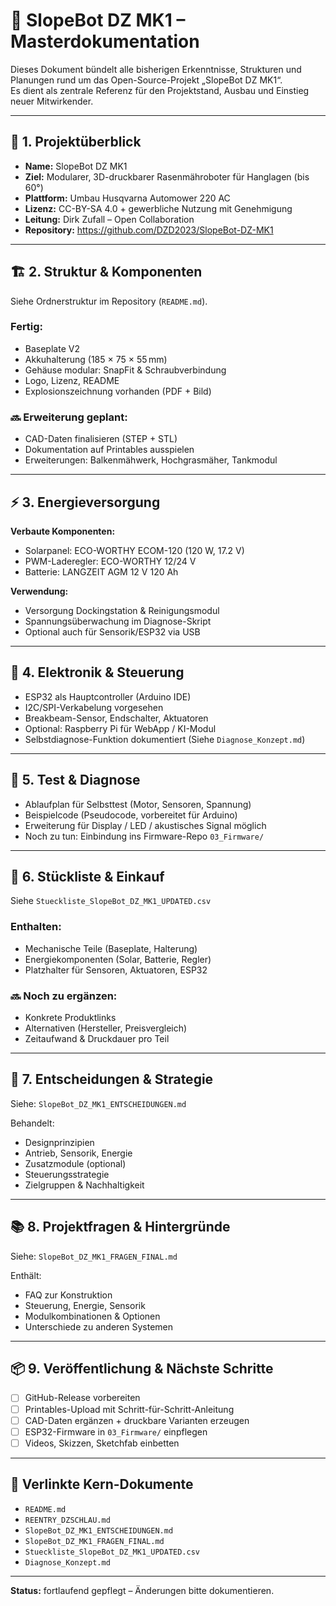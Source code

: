 # 🧠 SlopeBot DZ MK1 – Masterdokumentation

Dieses Dokument bündelt alle bisherigen Erkenntnisse, Strukturen und Planungen rund um das Open-Source-Projekt „SlopeBot DZ MK1“.  
Es dient als zentrale Referenz für den Projektstand, Ausbau und Einstieg neuer Mitwirkender.

---

## 📌 1. Projektüberblick

- **Name:** SlopeBot DZ MK1
- **Ziel:** Modularer, 3D-druckbarer Rasenmähroboter für Hanglagen (bis 60°)
- **Plattform:** Umbau Husqvarna Automower 220 AC
- **Lizenz:** CC-BY-SA 4.0 + gewerbliche Nutzung mit Genehmigung
- **Leitung:** Dirk Zufall – Open Collaboration
- **Repository:** https://github.com/DZD2023/SlopeBot-DZ-MK1

---

## 🏗️ 2. Struktur & Komponenten

Siehe Ordnerstruktur im Repository (`README.md`).

### Fertig:
- Baseplate V2
- Akkuhalterung (185 × 75 × 55 mm)
- Gehäuse modular: SnapFit & Schraubverbindung
- Logo, Lizenz, README
- Explosionszeichnung vorhanden (PDF + Bild)

### 🔜 Erweiterung geplant:
- CAD-Daten finalisieren (STEP + STL)
- Dokumentation auf Printables ausspielen
- Erweiterungen: Balkenmähwerk, Hochgrasmäher, Tankmodul

---

## ⚡ 3. Energieversorgung

**Verbaute Komponenten:**
- Solarpanel: ECO-WORTHY ECOM-120 (120 W, 17.2 V)
- PWM-Laderegler: ECO-WORTHY 12/24 V
- Batterie: LANGZEIT AGM 12 V 120 Ah

**Verwendung:**
- Versorgung Dockingstation & Reinigungsmodul
- Spannungsüberwachung im Diagnose-Skript
- Optional auch für Sensorik/ESP32 via USB

---

## 🔌 4. Elektronik & Steuerung

- ESP32 als Hauptcontroller (Arduino IDE)
- I2C/SPI-Verkabelung vorgesehen
- Breakbeam-Sensor, Endschalter, Aktuatoren
- Optional: Raspberry Pi für WebApp / KI-Modul
- Selbstdiagnose-Funktion dokumentiert (Siehe `Diagnose_Konzept.md`)

---

## 🧪 5. Test & Diagnose

- Ablaufplan für Selbsttest (Motor, Sensoren, Spannung)
- Beispielcode (Pseudocode, vorbereitet für Arduino)
- Erweiterung für Display / LED / akustisches Signal möglich
- Noch zu tun: Einbindung ins Firmware-Repo `03_Firmware/`

---

## 🧾 6. Stückliste & Einkauf

Siehe `Stueckliste_SlopeBot_DZ_MK1_UPDATED.csv`

### Enthalten:
- Mechanische Teile (Baseplate, Halterung)
- Energiekomponenten (Solar, Batterie, Regler)
- Platzhalter für Sensoren, Aktuatoren, ESP32

### 🔜 Noch zu ergänzen:
- Konkrete Produktlinks
- Alternativen (Hersteller, Preisvergleich)
- Zeitaufwand & Druckdauer pro Teil

---

## 🧠 7. Entscheidungen & Strategie

Siehe: `SlopeBot_DZ_MK1_ENTSCHEIDUNGEN.md`

Behandelt:
- Designprinzipien
- Antrieb, Sensorik, Energie
- Zusatzmodule (optional)
- Steuerungsstrategie
- Zielgruppen & Nachhaltigkeit

---

## 📚 8. Projektfragen & Hintergründe

Siehe: `SlopeBot_DZ_MK1_FRAGEN_FINAL.md`

Enthält:
- FAQ zur Konstruktion
- Steuerung, Energie, Sensorik
- Modulkombinationen & Optionen
- Unterschiede zu anderen Systemen

---

## 📦 9. Veröffentlichung & Nächste Schritte

- [ ] GitHub-Release vorbereiten
- [ ] Printables-Upload mit Schritt-für-Schritt-Anleitung
- [ ] CAD-Daten ergänzen + druckbare Varianten erzeugen
- [ ] ESP32-Firmware in `03_Firmware/` einpflegen
- [ ] Videos, Skizzen, Sketchfab einbetten

---

## 📎 Verlinkte Kern-Dokumente

- `README.md`
- `REENTRY_DZSCHLAU.md`
- `SlopeBot_DZ_MK1_ENTSCHEIDUNGEN.md`
- `SlopeBot_DZ_MK1_FRAGEN_FINAL.md`
- `Stueckliste_SlopeBot_DZ_MK1_UPDATED.csv`
- `Diagnose_Konzept.md`

---

**Status:** fortlaufend gepflegt – Änderungen bitte dokumentieren.
